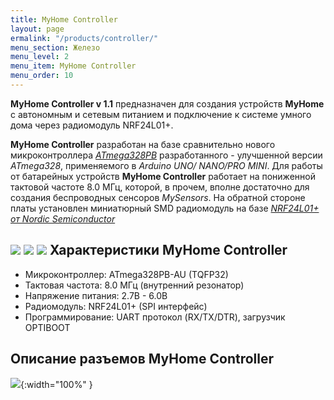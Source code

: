 ```yaml
---
title: MyHome Controller
layout: page
ermalink: "/products/controller/"
menu_section: Железо
menu_level: 2
menu_item: MyHome Controller
menu_order: 10
---
```


**MyHome Controller v 1.1** предназначен для создания устройств **MyHome** с автономным и 
сетевым питанием и подключение к системе умного дома через радиомодуль NRF24L01+.

**MyHome Controller** разработан на базе сравнительно нового микроконтроллера
*[ATmega328PB](http://ww1.microchip.com/downloads/en/DeviceDoc/40001906A.pdf)*
разработанного - улучшенной версии *ATmega328*, применяемого в *Arduino UNO/ NANO/PRO MINI*.
Для работы от батарейных устройств **MyHome Controller** работает на пониженной тактовой частоте 
8.0 МГц, которой, в прочем, вполне достаточно для создания беспроводных сенсоров *MySensors*.
На обратной стороне платы установлен миниатюрный SMD радиомодуль на базе
*[NRF24L01+ от Nordic Semiconductor](https://www.nordicsemi.com/-/media/DocLib/Other/Product_Spec/nRF24L01PPSv10.pdf)*

![](/products/c3.jpg)
![](/products/c4.jpg)
![](/products/101.jpg)
Характеристики MyHome Controller
--------------------------------
- Микроконтроллер: ATmega328PB-AU (TQFP32)
- Тактовая частота: 8.0 МГц (внутренний резонатор)
- Напряжение питания: 2.7В - 6.0В
- Радиомодуль: NRF24L01+ (SPI интерфейс)
- Программирование: UART протокол (RX/TX/DTR), загрузчик OPTIBOOT

Описание разъемов MyHome Controller
-------------------------------------------
![](/products/pinout.jpg){:width="100%" }